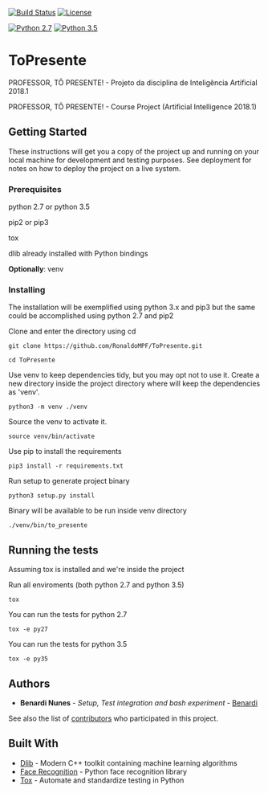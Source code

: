 [![Build Status](https://travis-ci.org/RonaldoMPF/ToPresente.svg?branch=master)](https://travis-ci.org/RonaldoMPF/ToPresente)
[![License](https://img.shields.io/badge/License-Apache%202.0-yellowgreen.svg)](https://opensource.org/licenses/Apache-2.0)

[![Python 2.7](https://img.shields.io/badge/python-2.7-blue.svg)](https://www.python.org/downloads/release/python-270/)
[![Python 3.5](https://img.shields.io/badge/python-3.5-blue.svg)](https://www.python.org/downloads/release/python-350/)
<br />

# ToPresente
PROFESSOR, TÔ PRESENTE! - Projeto da disciplina de Inteligência Artificial 2018.1

PROFESSOR, TÔ PRESENTE! - Course Project (Artificial Intelligence 2018.1)

## Getting Started

These instructions will get you a copy of the project up and running on your local machine for development and testing purposes. See deployment for notes on how to deploy the project on a live system.

### Prerequisites

python 2.7 or python 3.5

pip2 or pip3

tox

dlib already installed with Python bindings

**Optionally**: venv

### Installing

The installation will be exemplified using python 3.x  and pip3 but the same could be 
accomplished using python 2.7 and pip2

Clone and enter the directory using cd

```
git clone https://github.com/RonaldoMPF/ToPresente.git

cd ToPresente
```

Use venv to keep dependencies tidy, but you may opt not to use it.
Create a new directory inside the project directory where will keep the dependencies as 'venv'.

```
python3 -m venv ./venv
```

Source the venv to activate it.

```
source venv/bin/activate
```

Use pip to install the requirements

```
pip3 install -r requirements.txt
```

Run setup to generate project binary

```
python3 setup.py install
```

Binary will be available to be run inside venv directory

```
./venv/bin/to_presente
```

## Running the tests

Assuming tox is installed and we're inside the project

Run all enviroments (both python 2.7 and python 3.5)

```
tox
```

You can run the tests for python 2.7 

```
tox -e py27
```

You can run the tests for python 3.5

```
tox -e py35
```

## Authors

* **Benardi Nunes** - *Setup, Test integration and bash experiment* - [Benardi](https://github.com/Benardi)

See also the list of [contributors](https://github.com/RonaldoMPF/ToPresente/contributors) who participated in this project.

## Built With

* [Dlib](http://dlib.net/) - Modern C++ toolkit containing machine learning algorithms 
* [Face Recognition](http://face-recognition.readthedocs.io/en/latest/) -  Python face recognition library
* [Tox](https://tox.readthedocs.io/en/latest/) - Automate and standardize testing in Python


